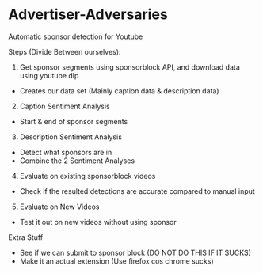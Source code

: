 # Advertiser-Adversaries
Automatic sponsor detection for Youtube

Steps (Divide Between ourselves):
1. Get sponsor segments using sponsorblock API, and download data using youtube dlp
  - Creates our data set (Mainly caption data & description data)
2. Caption Sentiment Analysis
  - Start & end of sponsor segments
3. Description Sentiment Analysis
  - Detect what sponsors are in
  - Combine the 2 Sentiment Analyses
4. Evaluate on existing sponsorblock videos
  - Check if the resulted detections are accurate compared to manual input
5. Evaluate on New Videos
  - Test it out on new videos without using sponsor

Extra Stuff
  - See if we can submit to sponsor block (DO NOT DO THIS IF IT SUCKS)
  - Make it an actual extension (Use firefox cos chrome sucks)
